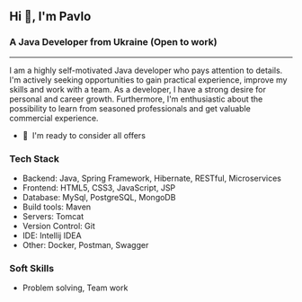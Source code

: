 <h2 align="left">Hi 👋, I'm Pavlo</h2>

<h3 align="left">A Java Developer from Ukraine (Open to work)</h3>

---------------------

I am a highly self-motivated Java developer who pays attention to
details. I'm actively seeking opportunities to gain practical experience,
improve my skills and work with a team. As a developer, I have a strong
desire for personal and career growth. Furthermore, I'm enthusiastic
about the possibility to learn from seasoned professionals and get
valuable commercial experience.

* 🤝  I'm ready to consider all offers

<h3 align="left">Tech Stack</h3>

- Backend: Java, Spring Framework, Hibernate, RESTful, Microservices
- Frontend: HTML5, CSS3, JavaScript, JSP
- Database: MySql, PostgreSQL, MongoDB
- Build tools: Maven
- Servers: Tomcat
- Version Control: Git
- IDE: Intellij IDEA
- Other: Docker, Postman, Swagger

<h3 align="left">Soft Skills</h3>

- Problem solving, Team work
